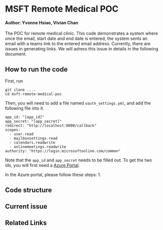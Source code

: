 # MSFT Remote Medical POC
#### Author: Yvonne Hsiao, Vivian Chan

The POC for remote medical clinic.
This code demonstrates a system where once the email, start date and end date is entered, the system sents an email with a teams link to the entered email address.
Currently, there are issues in generating links.
We will adress this issue in details in the following document.

## How to run the code

First, run
```
git clone ....
cd msft-remote-medical-poc
```
Then, you will need to add a file named `oauth_settings.yml`, and add the following file into it.
```
app_id: "[app_id]"
app_secret: "[app_secret]"
redirect: "http://localhost:8000/callback"
scopes:
  - user.read
  - mailboxsettings.read
  - calendars.readwrite
  - onlinemeetings.readwrite
authority: "https://login.microsoftonline.com/common"
```
Note that the `app_id` and `app_secret` needs to be filled out.
To get the two ids, you will first need a [Azure Portal](https://portal.azure.com/).

In the Azure portal, please follow these steps:
1. 


## Code structure


## Current issue



## Related Links


